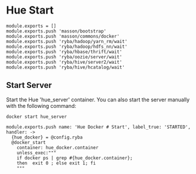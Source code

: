 
# Hue Start

    module.exports = []
    module.exports.push 'masson/bootstrap'
    module.exports.push 'masson/commons/docker'
    module.exports.push 'ryba/hadoop/yarn_rm/wait'
    module.exports.push 'ryba/hadoop/hdfs_nn/wait'
    module.exports.push 'ryba/hbase/thrift/wait'
    module.exports.push 'ryba/oozie/server/wait'
    module.exports.push 'ryba/hive/server2/wait'
    module.exports.push 'ryba/hive/hcatalog/wait'


## Start Server

Start the Hue 'hue_server' container. You can also start the server manually with the following
command:

```
docker start hue_server
```

    module.exports.push name: 'Hue Docker # Start', label_true: 'STARTED', handler: ->
      {hue_docker} = @config.ryba
      @docker_start
        container: hue_docker.container
        unless_exec:"""
        if docker ps | grep #{hue_docker.container};
        then  exit 0 ; else exit 1; fi
        """
